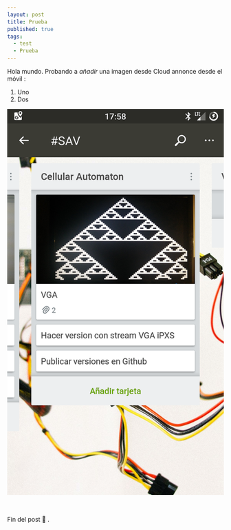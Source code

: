 ```yaml
---
layout: post
title: Prueba
published: true
tags:
  - test
  - Prueba
---
```


Hola mundo. Probando a&nbsp;*a&ntilde;adir*&nbsp;una imagen desde Cloud annonce desde el m&oacute;vil :

1. Uno
2. Dos

![](/uploads/screenshot-20180330-175842-1.png)

&nbsp;

Fin del post 📯 .